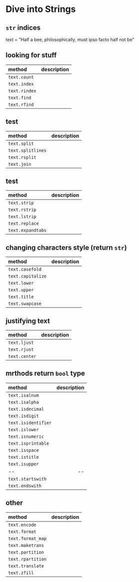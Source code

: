 # Dive into Strings
## `str` indices 


text = "Half a bee, philosophically, must ipso facto half not be"


## looking for stuff 
| method  |  description     |
|:------------------ | ----------------------------:|
| `text.count`  |                              |
| `text.index`  |                              |
| `text.rindex`  |                              |
| `text.find`  |                              |
| `text.rfind`  |                              |

## test
| method  |  description     |
|:------------------ | ----------------------------:|
| `text.split`  |                              |
| `text.splitlines`  |                              |
| `text.rsplit`  |                              |
| `text.join`  |                              |




## test
| method  |  description     |
|:------------------ | ----------------------------:|
| `text.strip`  |                              |
| `text.rstrip`  |                              |
| `text.lstrip`  |                              |
| `text.replace`  |                              |
| `text.expandtabs`  |                              |


## changing characters style (return `str`)
| method  |  description     |
|:------------------ | ----------------------------:|
| `text.casefold`  |                              |
| `text.capitalize`  |                              |
| `text.lower`  |                              |
| `text.upper`  |                              |
| `text.title`  |                              |
| `text.swapcase`  |                              |


## justifying text
| method  |  description     |
|:------------------ | ----------------------------:|
| `text.ljust`  |                              |
| `text.rjust`  |                              |
| `text.center`  |                              |



## mrthods return `bool` type
| method  |  description     |
|:------------------ | ----------------------------:|
| `text.isalnum`  |                              |
| `text.isalpha`  |                              |
| `text.isdecimal`  |                              |
| `text.isdigit`  |                              |
| `text.isidentifier`  |                              |
| `text.islower`  |                              |
| `text.isnumeric`  |                              |
| `text.isprintable`  |                              |
| `text.isspace`  |                              |
| `text.istitle`  |                              |
| `text.isupper`  |                              |
|  --  |  -- |
| `text.startswith`  |                              |
| `text.endswith`  |                              |


## other
| method  |  description     |
|:------------------ | ----------------------------:|
| `text.encode`  |                              |
| `text.format`  |                              |
| `text.format_map`  |                              |
| `text.maketrans`  |                              |
| `text.partition`  |                              |
| `text.rpartition`  |                              |
| `text.translate`  |                              |
| `text.zfill`  |                              |